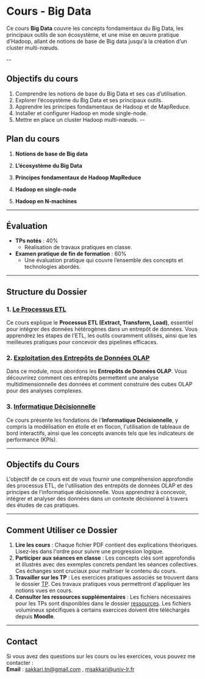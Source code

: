 # Cours - Big Data
Ce cours **Big Data** couvre les concepts fondamentaux du Big Data, les principaux outils de son écosystème, et une mise en œuvre pratique d’Hadoop, allant de notions de base de Big data jusqu'à la création d’un cluster multi-nœuds.

--
## Objectifs du cours
1. Comprendre les notions de base du Big Data et ses cas d’utilisation.
2. Explorer l’écosystème du Big Data et ses principaux outils.
3. Apprendre les principes fondamentaux de Hadoop et de MapReduce.
4. Installer et configurer Hadoop en mode single-node.
5. Mettre en place un cluster Hadoop multi-nœuds.
--
## Plan du cours

1. **Notions de base de Big data**

2. **L’écosystème du Big Data**
3. **Principes fondamentaux de Hadoop MapReduce**
4. **Hadoop en single-node**
5. **Hadoop en N-machines**
  
---

## Évaluation

- **TPs notés** : 40%  
  - Réalisation de travaux pratiques en classe.  
- **Examen pratique de fin de formation** : 60%  
  - Une évaluation pratique qui couvre l’ensemble des concepts et technologies abordés.  

---
## Structure du Dossier

### 1. [Le Processus ETL](/cours/01_Processus_ETL.pdf)

Ce cours explique le **Processus ETL (Extract, Transform, Load)**, essentiel pour intégrer des données hétérogènes dans un entrepôt de données. Vous apprendrez les étapes de l'ETL, les outils couramment utilisés, ainsi que les meilleures pratiques pour concevoir des pipelines efficaces.

### 2. [Exploitation des Entrepôts de Données OLAP](cours/02_Exploitation_OLAP.pdf)

Dans ce module, nous abordons les **Entrepôts de Données OLAP**. Vous découvrirez comment ces entrepôts permettent une analyse multidimensionnelle des données et comment construire des cubes OLAP pour des analyses complexes.

### 3. [Informatique Décisionnelle](/cours/03_Informatique_Decisionnelle.pdf)

Ce cours présente les fondations de l'**Informatique Décisionnelle**, y compris la modélisation en étoile et en flocon, l'utilisation de tableaux de bord interactifs, ainsi que les concepts avancés tels que les indicateurs de performance (KPIs).

---

## Objectifs du Cours

L'objectif de ce cours est de vous fournir une compréhension approfondie des processus ETL, de l'utilisation des entrepôts de données OLAP et des principes de l'informatique décisionnelle. Vous apprendrez à concevoir, intégrer et analyser des données dans un contexte décisionnel à travers des études de cas pratiques.

---

## Comment Utiliser ce Dossier

1. **Lire les cours** : Chaque fichier PDF contient des explications théoriques. Lisez-les dans l'ordre pour suivre une progression logique.
2. **Participer aux séances en classe** : Les concepts clés sont approfondis et illustrés avec des exemples concrets pendant les séances collectives. Ces échanges sont cruciaux pour maîtriser le contenu du cours.
3. **Travailler sur les TP** : Les exercices pratiques associés se trouvent dans le dossier [TP](/tp). Ces travaux pratiques vous permettront d'appliquer les notions vues en cours.
4. **Consulter les ressources supplémentaires** : Les fichiers nécessaires pour les TPs sont disponibles dans le dossier [ressources](/ressources). Les fichiers volumineux spécifiques à certains exercices doivent être téléchargés depuis **Moodle**.

---

## Contact

Si vous avez des questions sur les cours ou les exercices, vous pouvez me contacter :  
**Email** : sakkari.tn@gmail.com , msakkari@univ-lr.fr

